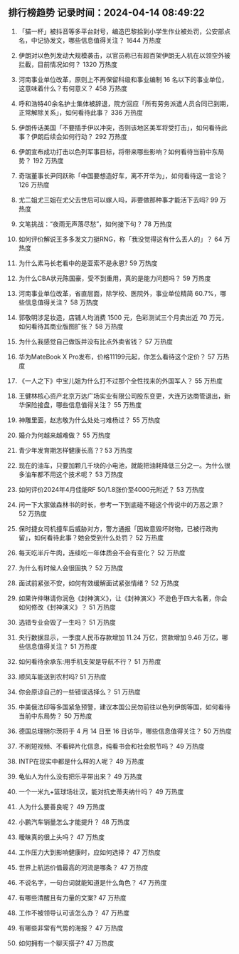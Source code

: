 
## 排行榜趋势 记录时间：2024-04-14 08:49:22
  
  1. 「猫一杯」被抖音等多平台封号，编造巴黎拾到小学生作业被处罚，公安部点名，中记协发文，哪些信息值得关注？ 1644 万热度
    
  2. 伊朗对以色列发动大规模袭击，以官员称已有超百架伊朗无人机在以领空外被拦截，目前情况如何？ 1320 万热度
    
  3. 河南事业单位改革，原则上不再保留科级和事业编制 16 名以下的事业单位，这意味着什么？有何意义？ 458 万热度
    
  4. 呼和浩特40余名护士集体被辞退，院方回应「所有劳务派遣人员合同已到期，正常解除关系」，如何看待此事？ 336 万热度
    
  5. 伊朗传话美国「不要插手伊以冲突，否则该地区美军将受打击」，如何看待此事？伊朗后续会如何行动？ 292 万热度
    
  6. 伊朗宣布成功打击以色列军事目标，将带来哪些影响？如何看待当前中东局势？ 192 万热度
    
  7. 奇瑞董事长尹同跃称「中国要想造好车，离不开华为」，如何看待这一言论？ 126 万热度
    
  8. 尤二姐尤三姐在尤父去世后可以嫁人吗，非要做那种事才能活下去吗? 99 万热度
    
  9. 文笔挑战：“夜雨无声落尽愁”，如何接下句？ 78 万热度
    
  10. 如何评价解说王多多发文力挺RNG，称「我没觉得这有什么丢人的」？ 64 万热度
    
  11. 为什么素马长老看中的是亚索不是永恩? 59 万热度
    
  12. 为什么CBA状元陈国豪，受不到重用，真的是能力问题吗？ 59 万热度
    
  13. 河南事业单位改革，省直层面，除学校、医院外，事业单位精简 60.7%，哪些信息值得关注？ 58 万热度
    
  14. 郭敬明涉足妆造，店铺人均消费 1500 元，色彩测试三个月卖出近 70 万元，如何看待其商业版图扩张？ 58 万热度
    
  15. 为什么我感觉自己做饭并没有比点外卖省钱？ 57 万热度
    
  16. 华为MateBook X Pro发布，价格11199元起，你怎么看待这个定价？ 57 万热度
    
  17. 《一人之下》中宝儿姐为什么打不过那个全性找来的外国军人？ 55 万热度
    
  18. 王健林核心资产北京万达广场实业有限公司股东变更，大连万达商管退出，新华保险接盘，哪些信息值得关注？ 55 万热度
    
  19. 神雕里面，赵志敬为什么处处刁难杨过？ 55 万热度
    
  20. 婚介为何越来越难做？ 55 万热度
    
  21. 青少年发育期怎样健康长高？? 53 万热度
    
  22. 现在的油车，只要加颗几千块的小电池，就能把油耗降低三分之一。为什么很多油车都不用这个技术呢？ 53 万热度
    
  23. 如何评价2024年4月佳能RF 50/1.8涨价至4000元附近？ 53 万热度
    
  24. 问一下大家做森林书的时长，参考一下到底碰不碰这个传说中的万恶之源？ 52 万热度
    
  25. 保时捷女司机撞车后威胁对方，警方通报「因故意毁坏财物，已被行政拘留」，如何看待此事？她会受到什么处罚？ 52 万热度
    
  26. 每天吃半斤牛肉，连续吃一年体质会不会有变化？ 52 万热度
    
  27. 为什么有时候人会很固执？ 52 万热度
    
  28. 面试前紧张不安，如何有效缓解面试紧张情绪？ 52 万热度
    
  29. 如果许仲琳请你润色《封神演义》，让《封神演义》不逊色于四大名著，你会如何修改《封神演义》？ 51 万热度
    
  30. 选错专业会毁了一生吗？ 51 万热度
    
  31. 央行数据显示，一季度人民币存款增加 11.24 万亿，贷款增加 9.46 万亿，哪些信息值得关注？ 51 万热度
    
  32. 如何看待余承东:用手机支架是导航不行？ 51 万热度
    
  33. 顺风车能送到农村吗? 51 万热度
    
  34. 你会原谅自己的一些错误选择么？ 51 万热度
    
  35. 中美俄法印等多国紧急预警，建议本国公民勿前往以色列伊朗等国，如何看待当前中东局势？ 50 万热度
    
  36. 德国总理朔尔茨将于 4 月 14 日至 16 日访华，哪些信息值得关注？ 50 万热度
    
  37. 不刷短视频、不看碎片化信息，纯看书会和社会脱节吗？ 49 万热度
    
  38. INTP在现实中都是什么样的人呢？ 49 万热度
    
  39. 龟仙人为什么没有把乐平带出来？ 49 万热度
    
  40. 一个一米九+篮球场壮汉，能对抗史蒂夫纳什吗？ 49 万热度
    
  41. 人为什么要善良呢？ 49 万热度
    
  42. 小鹏汽车销量怎么才能提升？ 48 万热度
    
  43. 暧昧真的很上头吗？ 47 万热度
    
  44. 工作压力大到影响健康时，应如何选择？ 47 万热度
    
  45. 世界上航运价值最高的河流是哪条？ 47 万热度
    
  46. 不说名字，一句台词就能知道是什么角色？ 47 万热度
    
  47. 有哪些清醒且有力量的文案? 47 万热度
    
  48. 工作不被领导认可该怎么办？ 47 万热度
    
  49. 有哪些非常有气势的海报？ 47 万热度
    
  50. 如何拥有一个聊天搭子? 47 万热度
    